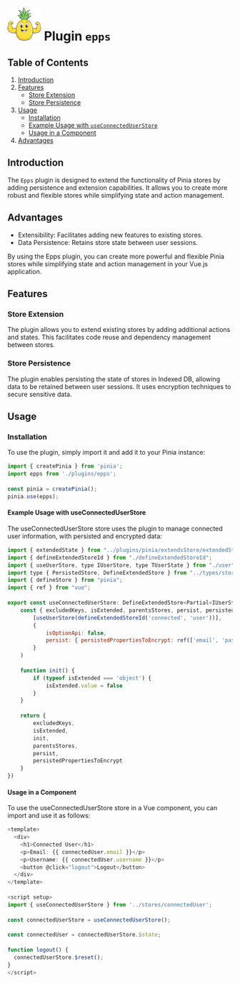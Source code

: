 # ![epps](./src/assets/pinia-extends-store-75.png) Plugin `epps`

## Table of Contents

1. [Introduction](#introduction)
2. [Features](#features)
   - [Store Extension](#store-extension)
   - [Store Persistence](#store-persistence)
3. [Usage](#usage)
   - [Installation](#installation)
   - [Example Usage with `useConnectedUserStore`](#example-usage-with-useconnecteduserstore)
   - [Usage in a Component](#usage-in-a-component)
4. [Advantages](#advantages)

## Introduction

The `Epps` plugin is designed to extend the functionality of Pinia stores by adding persistence and extension capabilities. It allows you to create more robust and flexible stores while simplifying state and action management.

## Advantages

- Extensibility: Facilitates adding new features to existing stores.
- Data Persistence: Retains store state between user sessions.

By using the Epps plugin, you can create more powerful and flexible Pinia stores while simplifying state and action management in your Vue.js application.

## Features

### Store Extension

The plugin allows you to extend existing stores by adding additional actions and states. This facilitates code reuse and dependency management between stores.

### Store Persistence

The plugin enables persisting the state of stores in Indexed DB, allowing data to be retained between user sessions. It uses encryption techniques to secure sensitive data.

## Usage

### Installation

To use the plugin, simply import it and add it to your Pinia instance:

```javascript
import { createPinia } from 'pinia';
import epps from './plugins/epps';

const pinia = createPinia();
pinia.use(epps);
```

#### Example Usage with useConnectedUserStore

The useConnectedUserStore store uses the plugin to manage connected user information, with persisted and encrypted data:

```javascript
import { extendedState } from "../plugins/pinia/extendsStore/extendedState";
import { defineExtendedStoreId } from "./defineExtendedStoreId";
import { useUserStore, type IUserStore, type TUserState } from "./user";
import type { PersistedStore, DefineExtendedStore } from "../types/store";
import { defineStore } from "pinia";
import { ref } from "vue";

export const useConnectedUserStore: DefineExtendedStore<Partial<IUserStore & PersistedStore>, TUserState> = defineStore('connectedUserTest', () => {
    const { excludedKeys, isExtended, parentsStores, persist, persistedPropertiesToEncrypt } = extendedState(
        [useUserStore(defineExtendedStoreId('connected', 'user'))],
        {
            isOptionApi: false,
            persist: { persistedPropertiesToEncrypt: ref(['email', 'password', 'username']) }
        }
    )

    function init() {
        if (typeof isExtended === 'object') {
            isExtended.value = false
        }
    }

    return {
        excludedKeys,
        isExtended,
        init,
        parentsStores,
        persist,
        persistedPropertiesToEncrypt
    }
})
```

#### Usage in a Component

To use the useConnectedUserStore store in a Vue component, you can import and use it as follows:

```javascript
<template>
  <div>
    <h1>Connected User</h1>
    <p>Email: {{ connectedUser.email }}</p>
    <p>Username: {{ connectedUser.username }}</p>
    <button @click="logout">Logout</button>
  </div>
</template>

<script setup>
import { useConnectedUserStore } from '../stores/connectedUser';

const connectedUserStore = useConnectedUserStore();

const connectedUser = connectedUserStore.$state;

function logout() {
  connectedUserStore.$reset();
}
</script>
```
